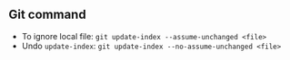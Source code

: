 ## Git command
* To ignore local file:
`git update-index --assume-unchanged <file>`
* Undo `update-index`:
`git update-index --no-assume-unchanged <file>`